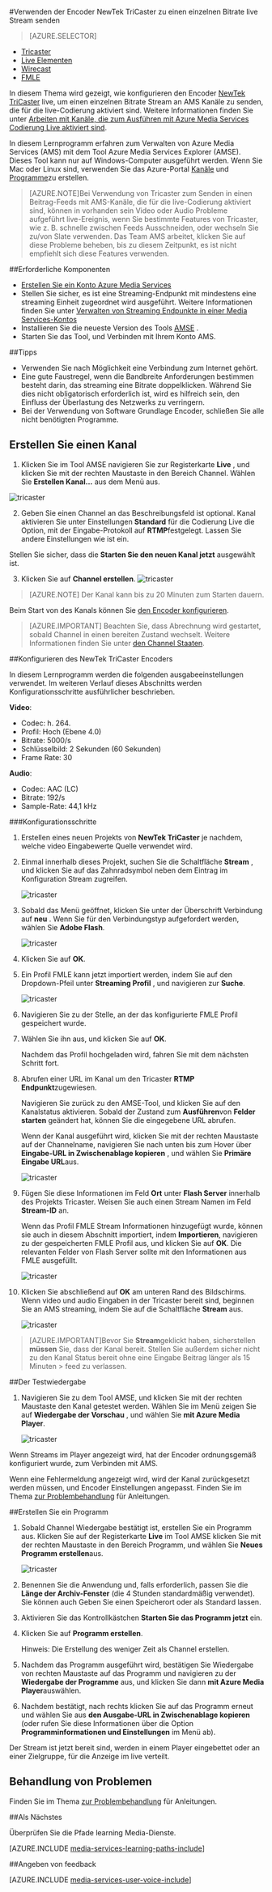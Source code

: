 <properties 
    pageTitle="Konfigurieren den Encoder NewTek TriCaster zum Senden eines einzelnen Bitrate live Streams | Microsoft Azure" 
    description="In diesem Thema wird gezeigt, wie konfigurieren den Encoder Tricaster live, um einen einzelnen Bitrate Stream an AMS Kanäle zu senden, die für die live-Codierung aktiviert sind." 
    services="media-services" 
    documentationCenter="" 
    authors="cenkdin" 
    manager="erikre" 
    editor=""/>

<tags 
    ms.service="media-services" 
    ms.workload="media" 
    ms.tgt_pltfrm="na" 
    ms.devlang="ne" 
    ms.topic="article" 
    ms.date="10/12/2016" 
    ms.author="juliako;cenkd;anilmur"/>

#<a name="use-the-newtek-tricaster-encoder-to-send-a-single-bitrate-live-stream"></a>Verwenden der Encoder NewTek TriCaster zu einen einzelnen Bitrate live Stream senden

> [AZURE.SELECTOR]
- [Tricaster](media-services-configure-tricaster-live-encoder.md)
- [Live Elementen](media-services-configure-elemental-live-encoder.md)
- [Wirecast](media-services-configure-wirecast-live-encoder.md)
- [FMLE](media-services-configure-fmle-live-encoder.md)

In diesem Thema wird gezeigt, wie konfigurieren den Encoder [NewTek TriCaster](http://newtek.com/products/tricaster-40.html) live, um einen einzelnen Bitrate Stream an AMS Kanäle zu senden, die für die live-Codierung aktiviert sind. Weitere Informationen finden Sie unter [Arbeiten mit Kanäle, die zum Ausführen mit Azure Media Services Codierung Live aktiviert sind](media-services-manage-live-encoder-enabled-channels.md).

In diesem Lernprogramm erfahren zum Verwalten von Azure Media Services (AMS) mit dem Tool Azure Media Services Explorer (AMSE). Dieses Tool kann nur auf Windows-Computer ausgeführt werden. Wenn Sie Mac oder Linux sind, verwenden Sie das Azure-Portal [Kanäle](media-services-portal-creating-live-encoder-enabled-channel.md#create-a-channel) und [Programme](media-services-portal-creating-live-encoder-enabled-channel.md#create-and-manage-a-program)zu erstellen.

>[AZURE.NOTE]Bei Verwendung von Tricaster zum Senden in einen Beitrag-Feeds mit AMS-Kanäle, die für die live-Codierung aktiviert sind, können in vorhanden sein Video oder Audio Probleme aufgeführt live-Ereignis, wenn Sie bestimmte Features von Tricaster, wie z. B. schnelle zwischen Feeds Ausschneiden, oder wechseln Sie zu/von Slate verwenden. Das Team AMS arbeitet, klicken Sie auf diese Probleme beheben, bis zu diesem Zeitpunkt, es ist nicht empfiehlt sich diese Features verwenden.


##<a name="prerequisites"></a>Erforderliche Komponenten

- [Erstellen Sie ein Konto Azure Media Services](media-services-portal-create-account.md)
- Stellen Sie sicher, es ist eine Streaming-Endpunkt mit mindestens eine streaming Einheit zugeordnet wird ausgeführt. Weitere Informationen finden Sie unter [Verwalten von Streaming Endpunkte in einer Media Services-Kontos](media-services-portal-manage-streaming-endpoints.md)
- Installieren Sie die neueste Version des Tools [AMSE](https://github.com/Azure/Azure-Media-Services-Explorer) .
- Starten Sie das Tool, und Verbinden mit Ihrem Konto AMS.

##<a name="tips"></a>Tipps

- Verwenden Sie nach Möglichkeit eine Verbindung zum Internet gehört.
- Eine gute Faustregel, wenn die Bandbreite Anforderungen bestimmen besteht darin, das streaming eine Bitrate doppelklicken. Während Sie dies nicht obligatorisch erforderlich ist, wird es hilfreich sein, den Einfluss der Überlastung des Netzwerks zu verringern.
- Bei der Verwendung von Software Grundlage Encoder, schließen Sie alle nicht benötigten Programme.

## <a name="create-a-channel"></a>Erstellen Sie einen Kanal

1.  Klicken Sie im Tool AMSE navigieren Sie zur Registerkarte **Live** , und klicken Sie mit der rechten Maustaste in den Bereich Channel. Wählen Sie **Erstellen Kanal...** aus dem Menü aus.

![tricaster](./media/media-services-tricaster-live-encoder/media-services-tricaster1.png)

2. Geben Sie einen Channel an das Beschreibungsfeld ist optional. Kanal aktivieren Sie unter Einstellungen **Standard** für die Codierung Live die Option, mit der Eingabe-Protokoll auf **RTMP**festgelegt. Lassen Sie andere Einstellungen wie ist ein.


Stellen Sie sicher, dass die **Starten Sie den neuen Kanal jetzt** ausgewählt ist.

3. Klicken Sie auf **Channel erstellen**.
![tricaster](./media/media-services-tricaster-live-encoder/media-services-tricaster2.png)

>[AZURE.NOTE] Der Kanal kann bis zu 20 Minuten zum Starten dauern.


Beim Start von des Kanals können Sie [den Encoder konfigurieren](media-services-configure-tricaster-live-encoder.md#configure_tricaster_rtmp).

>[AZURE.IMPORTANT] Beachten Sie, dass Abrechnung wird gestartet, sobald Channel in einen bereiten Zustand wechselt. Weitere Informationen finden Sie unter [den Channel Staaten](media-services-manage-live-encoder-enabled-channels.md#states).

##<a name="a-idconfiguretricasterrtmpaconfigure-the-newtek-tricaster-encoder"></a><a id=configure_tricaster_rtmp></a>Konfigurieren des NewTek TriCaster Encoders

In diesem Lernprogramm werden die folgenden ausgabeeinstellungen verwendet. Im weiteren Verlauf dieses Abschnitts werden Konfigurationsschritte ausführlicher beschrieben. 

**Video**:
 
- Codec: h. 264. 
- Profil: Hoch (Ebene 4.0) 
- Bitrate: 5000/s 
- Schlüsselbild: 2 Sekunden (60 Sekunden) 
- Frame Rate: 30
 
**Audio**:

- Codec: AAC (LC) 
- Bitrate: 192/s 
- Sample-Rate: 44,1 kHz


###<a name="configuration-steps"></a>Konfigurationsschritte

1. Erstellen eines neuen Projekts von **NewTek TriCaster** je nachdem, welche video Eingabewerte Quelle verwendet wird. 
2. Einmal innerhalb dieses Projekt, suchen Sie die Schaltfläche **Stream** , und klicken Sie auf das Zahnradsymbol neben dem Eintrag im Konfiguration Stream zugreifen.

    ![tricaster](./media/media-services-tricaster-live-encoder/media-services-tricaster3.png)
3. Sobald das Menü geöffnet, klicken Sie unter der Überschrift Verbindung auf **neu** . Wenn Sie für den Verbindungstyp aufgefordert werden, wählen Sie **Adobe Flash**.

    ![tricaster](./media/media-services-tricaster-live-encoder/media-services-tricaster4.png)

4. Klicken Sie auf **OK**.

5. Ein Profil FMLE kann jetzt importiert werden, indem Sie auf den Dropdown-Pfeil unter **Streaming Profil** , und navigieren zur **Suche**.

    ![tricaster](./media/media-services-tricaster-live-encoder/media-services-tricaster5.png)

6. Navigieren Sie zu der Stelle, an der das konfigurierte FMLE Profil gespeichert wurde.
7. Wählen Sie ihn aus, und klicken Sie auf **OK**.

    Nachdem das Profil hochgeladen wird, fahren Sie mit dem nächsten Schritt fort.

6. Abrufen einer URL im Kanal um den Tricaster **RTMP Endpunkt**zugewiesen.
    
    Navigieren Sie zurück zu den AMSE-Tool, und klicken Sie auf den Kanalstatus aktivieren. Sobald der Zustand zum **Ausführen**von **Felder starten** geändert hat, können Sie die eingegebene URL abrufen.
      
    Wenn der Kanal ausgeführt wird, klicken Sie mit der rechten Maustaste auf der Channelname, navigieren Sie nach unten bis zum Hover über **Eingabe-URL in Zwischenablage kopieren** , und wählen Sie **Primäre Eingabe URL**aus.  
    
    ![tricaster](./media/media-services-tricaster-live-encoder/media-services-tricaster6.png)

7. Fügen Sie diese Informationen im Feld **Ort** unter **Flash Server** innerhalb des Projekts Tricaster. Weisen Sie auch einen Stream Namen im Feld **Stream-ID** an. 

    Wenn das Profil FMLE Stream Informationen hinzugefügt wurde, können sie auch in diesem Abschnitt importiert, indem **Importieren**, navigieren zu der gespeicherten FMLE Profil aus, und klicken Sie auf **OK**. Die relevanten Felder von Flash Server sollte mit den Informationen aus FMLE ausgefüllt.

    ![tricaster](./media/media-services-tricaster-live-encoder/media-services-tricaster7.png)

9. Klicken Sie abschließend auf **OK** am unteren Rand des Bildschirms. Wenn video und audio Eingaben in der Tricaster bereit sind, beginnen Sie an AMS streaming, indem Sie auf die Schaltfläche **Stream** aus.

    ![tricaster](./media/media-services-tricaster-live-encoder/media-services-tricaster11.png)

>[AZURE.IMPORTANT]Bevor Sie **Stream**geklickt haben, sicherstellen **müssen** Sie, dass der Kanal bereit. 
>Stellen Sie außerdem sicher nicht zu den Kanal Status bereit ohne eine Eingabe Beitrag länger als 15 Minuten > feed zu verlassen. 

##<a name="test-playback"></a>Der Testwiedergabe
  
1. Navigieren Sie zu dem Tool AMSE, und klicken Sie mit der rechten Maustaste den Kanal getestet werden. Wählen Sie im Menü zeigen Sie auf **Wiedergabe der Vorschau** , und wählen Sie **mit Azure Media Player**.  

    ![tricaster](./media/media-services-tricaster-live-encoder/media-services-tricaster8.png)

Wenn Streams im Player angezeigt wird, hat der Encoder ordnungsgemäß konfiguriert wurde, zum Verbinden mit AMS. 

Wenn eine Fehlermeldung angezeigt wird, wird der Kanal zurückgesetzt werden müssen, und Encoder Einstellungen angepasst. Finden Sie im Thema [zur Problembehandlung](media-services-troubleshooting-live-streaming.md) für Anleitungen.  

##<a name="create-a-program"></a>Erstellen Sie ein Programm

1. Sobald Channel Wiedergabe bestätigt ist, erstellen Sie ein Programm aus. Klicken Sie auf der Registerkarte **Live** im Tool AMSE klicken Sie mit der rechten Maustaste in den Bereich Programm, und wählen Sie **Neues Programm erstellen**aus.  

    ![tricaster](./media/media-services-tricaster-live-encoder/media-services-tricaster9.png)

2. Benennen Sie die Anwendung und, falls erforderlich, passen Sie die **Länge der Archiv-Fenster** (die 4 Stunden standardmäßig verwendet). Sie können auch Geben Sie einen Speicherort oder als Standard lassen.  
3. Aktivieren Sie das Kontrollkästchen **Starten Sie das Programm jetzt** ein.
4. Klicken Sie auf **Programm erstellen**.  
  
    Hinweis: Die Erstellung des weniger Zeit als Channel erstellen.    
 
5. Nachdem das Programm ausgeführt wird, bestätigen Sie Wiedergabe von rechten Maustaste auf das Programm und navigieren zu der **Wiedergabe der Programme** aus, und klicken Sie dann **mit Azure Media Player**auswählen.  
6. Nachdem bestätigt, nach rechts klicken Sie auf das Programm erneut und wählen Sie aus **den Ausgabe-URL in Zwischenablage kopieren** (oder rufen Sie diese Informationen über die Option **Programminformationen und Einstellungen** im Menü ab). 

Der Stream ist jetzt bereit sind, werden in einem Player eingebettet oder an einer Zielgruppe, für die Anzeige im live verteilt.  


## <a name="troubleshooting"></a>Behandlung von Problemen

Finden Sie im Thema [zur Problembehandlung](media-services-troubleshooting-live-streaming.md) für Anleitungen. 


##<a name="next-step"></a>Als Nächstes

Überprüfen Sie die Pfade learning Media-Dienste.

[AZURE.INCLUDE [media-services-learning-paths-include](../../includes/media-services-learning-paths-include.md)]

##<a name="provide-feedback"></a>Angeben von feedback

[AZURE.INCLUDE [media-services-user-voice-include](../../includes/media-services-user-voice-include.md)]
